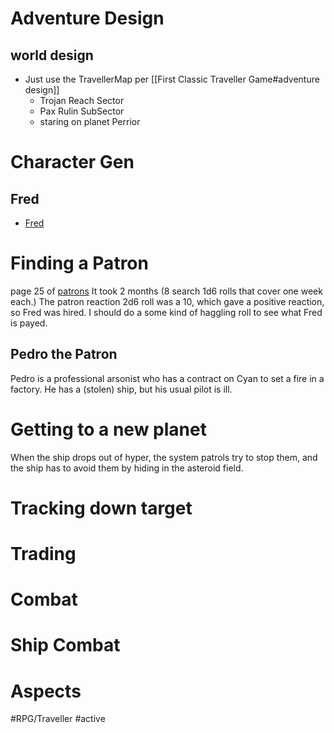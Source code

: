 # Adventure Design
## world design
* Just use the TravellerMap per [[First Classic Traveller Game#adventure design]] 
	* Trojan Reach Sector
	* Pax Rulin SubSector
	* staring on planet Perrior
# Character Gen
## Fred
* [Fred](<file:///home/curtis/Desktop/RPG/Traveller/character sheets/fred.pdf>)
# Finding a Patron
page 25 of [patrons](file:///home/curtis/Desktop/RPG/Traveller/Books/ClassicTravellerLBB_3.pdf)
It took 2 months (8 search 1d6 rolls that cover one week each.)
The patron reaction 2d6 roll was a 10, which gave a positive reaction, so Fred was hired.  I should do a some kind of haggling roll to see what Fred is payed.
## Pedro the Patron
Pedro is a professional arsonist who has a contract on Cyan to set a fire in a factory.  He has a (stolen) ship, but his usual pilot is ill.
# Getting to a new planet
When the ship drops out of hyper,  the system patrols try to stop them, and the ship has to avoid them by hiding in the asteroid field.


# Tracking down target

# Trading

# Combat

# Ship Combat

# Aspects
#RPG/Traveller
#active
